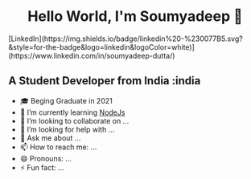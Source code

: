 <h1 align="center"> Hello World, I'm Soumyadeep 👋 </h1>
[LinkedIn](https://img.shields.io/badge/linkedin%20-%230077B5.svg?&style=for-the-badge&logo=linkedin&logoColor=white)](https://www.linkedin.com/in/soumyadeep-dutta/)

## A Student Developer from India :india 
- :mortar_board: Beging Graduate in 2021
- 🌱 I’m currently learning [NodeJs](https://img.shields.io/badge/node.js%20-%2343853D.svg?&style=for-the-badge&logo=node.js&logoColor=white)
- 👯 I’m looking to collaborate on ...
- 🤔 I’m looking for help with ...
- 💬 Ask me about ...
- 📫 How to reach me: ...
- 😄 Pronouns: ...
- ⚡ Fun fact: ...

